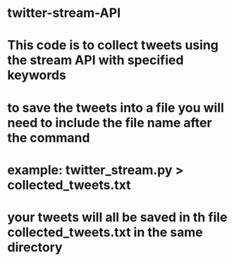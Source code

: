 # twitter-stream-API
# This code is to collect tweets using the stream API with specified keywords
# to save the tweets into a file you will need to include the file name after the command
# example: twitter_stream.py > collected_tweets.txt
# your tweets will all be saved in th file collected_tweets.txt in the same directory
